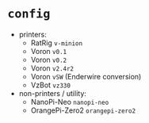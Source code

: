 # `config`

- printers:
    - RatRig `v-minion`
    - Voron `v0.1`
    - Voron `v0.2`
    - Voron `v2.4r2`
    - Voron `vSW` (Enderwire conversion)
    - VzBot `vz330`
- non-printers / utility:
    - NanoPi-Neo `nanopi-neo`
    - OrangePi-Zero2 `orangepi-zero2`
